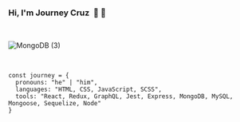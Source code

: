 ### Hi, I'm Journey Cruz &nbsp;👋 🤠

<br />

![MongoDB (3)](https://user-images.githubusercontent.com/62083284/127786965-8da079f6-a69f-4c7f-b01c-a3a382a798a4.png)

<br />

```
const journey = {
  pronouns: "he" | "him",
  languages: "HTML, CSS, JavaScript, SCSS",
  tools: "React, Redux, GraphQL, Jest, Express, MongoDB, MySQL, Mongoose, Sequelize, Node"
}
```
